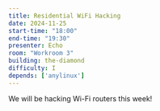 ```yaml
---
title: Residential WiFi Hacking
date: 2024-11-25
start-time: "18:00"
end-time: "19:30"
presenter: Echo
room: "Workroom 3"
building: the-diamond
difficulty: I
depends: ['anylinux']
---
```

We will be hacking Wi-Fi routers this week! 

